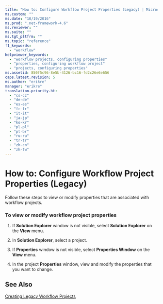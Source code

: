 ```yaml
---
title: "How to: Configure Workflow Project Properties (Legacy) | Microsoft Docs"
ms.custom: ""
ms.date: "10/19/2016"
ms.prod: ".net-framework-4.6"
ms.reviewer: ""
ms.suite: ""
ms.tgt_pltfrm: ""
ms.topic: "reference"
f1_keywords: 
  - "workflow"
helpviewer_keywords: 
  - "workflow projects, configuring properties"
  - "properties, configuring workflow project"
  - "projects, configuring properties"
ms.assetid: 850f5c96-8e5b-4126-bc16-fd2c26e6e656
caps.latest.revision: 5
ms.author: "erikre"
manager: "erikre"
translation.priority.ht: 
  - "cs-cz"
  - "de-de"
  - "es-es"
  - "fr-fr"
  - "it-it"
  - "ja-jp"
  - "ko-kr"
  - "pl-pl"
  - "pt-br"
  - "ru-ru"
  - "tr-tr"
  - "zh-cn"
  - "zh-tw"
---
```

# How to: Configure Workflow Project Properties (Legacy)
Follow these steps to view or modify properties that are associated with workflow projects.  
  
### To view or modify workflow project properties  
  
1.  If **Solution Explorer** window is not visible, select **Solution Explorer** on the **View** menu.  
  
2.  In **Solution Explorer**, select a project.  
  
3.  If **Properties** window is not visible, select **Properties Window** on the **View** menu.  
  
4.  In the project **Properties** window, view and modify the properties that you want to change.  
  
## See Also  
 [Creating Legacy Workflow Projects](../workflow-designer/creating-legacy-workflow-projects.md)